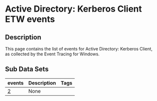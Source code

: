 # Active Directory: Kerberos Client ETW events

## Description
This page contains the list of events for Active Directory: Kerberos Client, as collected by the Event Tracing for Windows.

## Sub Data Sets
|events|Description|Tags|
|---|---|---|
|[2](events/event-2.md)|None||
